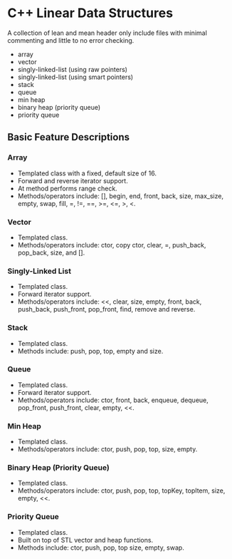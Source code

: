 # C++ Linear Data Structures

A collection of lean and mean header only include files with minimal commenting and little to no error checking.

* array
* vector
* singly-linked-list (using raw pointers)
* singly-linked-list (using smart pointers)
* stack
* queue
* min heap
* binary heap (priority queue)
* priority queue

## Basic Feature Descriptions

### Array
* Templated class with a fixed, default size of 16.
* Forward and reverse iterator support.
* At method performs range check.
* Methods/operators include: [], begin, end, front, back, size, max_size, empty, swap, fill, =, !=, ==, >=, <=, >, <.

### Vector
* Templated class.
* Methods/operators include: ctor, copy ctor, clear, =,  push_back, pop_back, size, and [].

### Singly-Linked List
* Templated class.
* Forward iterator support.
* Methods/operators include: <<, clear, size, empty, front, back, push_back, push_front, pop_front, find, remove and reverse.

### Stack
* Templated class.
* Methods include: push, pop, top, empty and size.

### Queue
* Templated class.
* Forward iterator support.
* Methods/operators include: ctor, front, back, enqueue, dequeue, pop_front, push_front, clear, empty, <<.

### Min Heap
* Templated class.
* Methods/operators include: ctor, push, pop, top, size, empty.

### Binary Heap (Priority Queue)
* Templated class.
* Methods/operators include: ctor, push, pop, top, topKey, topItem, size, empty, <<.

### Priority Queue
* Templated class.
* Built on top of STL vector and heap functions.
* Methods include: ctor, push, pop, top size, empty, swap.
